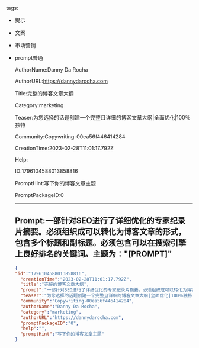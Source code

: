   tags: 
- 提示
- 文案
- 市场营销
- prompt普通

  AuthorName:Danny Da Rocha

  AuthorURL:https://dannydarocha.com

  Title:完整的博客文章大纲

  Category:marketing

  Teaser:为您选择的话题创建一个完整且详细的博客文章大纲|全面优化|100％独特

  Community:Copywriting-00ea56f446414284

  CreationTime:2023-02-28T11:01:17.792Z

  Help:

  ID:1796104588013858816

  PromptHint:写下你的博客文章主题

  PromptPackageID:0

  ---

  ## Prompt:一部针对SEO进行了详细优化的专家纪录片摘要。必须组织成可以转化为博客文章的形式，包含多个标题和副标题。必须包含可以在搜索引擎上良好排名的关键词。主题为："[PROMPT]"

  ```json
  {
  "id":"1796104588013858816",
    "creationTime":"2023-02-28T11:01:17.792Z",
    "title":"完整的博客文章大纲",
    "prompt":"一部针对SEO进行了详细优化的专家纪录片摘要。必须组织成可以转化为博客文章的形式，包含多个标题和副标题。必须包含可以在搜索引擎上良好排名的关键词。主题为：\"[PROMPT]\"",
    "teaser":"为您选择的话题创建一个完整且详细的博客文章大纲|全面优化|100％独特",
    "community":"Copywriting-00ea56f446414284",
    "authorName":"Danny Da Rocha",
    "category":"marketing",
    "authorURL":"https://dannydarocha.com",
    "promptPackageID":"0",
    "help":"",
    "promptHint":"写下你的博客文章主题"
  }
  ```
